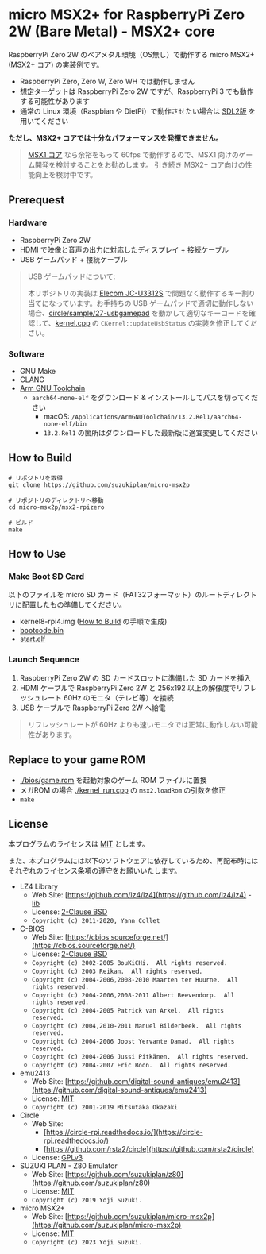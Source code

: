 # micro MSX2+ for RaspberryPi Zero 2W (Bare Metal) - MSX2+ core

RaspberryPi Zero 2W のベアメタル環境（OS無し）で動作する micro MSX2+ (MSX2+ コア) の実装例です。

- RaspberryPi Zero, Zero W, Zero WH では動作しません
- 想定ターゲットは RaspberryPi Zero 2W ですが、RaspberryPi 3 でも動作する可能性があります
- 通常の Linux 環境（Raspbian や DietPi）で動作させたい場合は [SDL2版](../msx2-sdl2) を用いてください

__ただし、MSX2+ コアでは十分なパフォーマンスを発揮できません。__

> [MSX1 コア](../msx1-rpizero2) なら余裕をもって 60fps で動作するので、MSX1 向けのゲーム開発を検討することをお勧めします。
> 引き続き MSX2+ コア向けの性能向上を検討中です。

## Prerequest

### Hardware

- RaspberryPi Zero 2W
- HDMI で映像と音声の出力に対応したディスプレイ + 接続ケーブル
- USB ゲームパッド + 接続ケーブル

> USB ゲームパッドについて:
>
> 本リポジトリの実装は [Elecom JC-U3312S](https://www2.elecom.co.jp/peripheral/gamepad/jc-u3312s/) で問題なく動作するキー割り当てになっています。お手持ちの USB ゲームパッドで適切に動作しない場合、[circle/sample/27-usbgamepad](https://github.com/rsta2/circle/tree/master/sample/27-usbgamepad) を動かして適切なキーコードを確認して、[kernel.cpp](kernel.cpp) の `CKernel::updateUsbStatus` の実装を修正してください。

### Software

- GNU Make
- CLANG
- [Arm GNU Toolchain](https://developer.arm.com/downloads/-/arm-gnu-toolchain-downloads)
  - `aarch64-none-elf` をダウンロード & インストールしてパスを切ってください
    - macOS: `/Applications/ArmGNUToolchain/13.2.Rel1/aarch64-none-elf/bin`
    - `13.2.Rel1` の箇所はダウンロードした最新版に適宜変更してください

## How to Build

```
# リポジトリを取得
git clone https://github.com/suzukiplan/micro-msx2p

# リポジトリのディレクトリへ移動
cd micro-msx2p/msx2-rpizero

# ビルド
make
```

## How to Use

### Make Boot SD Card

以下のファイルを micro SD カード（FAT32フォーマット）のルートディレクトリに配置したもの準備してください。

- kernel8-rpi4.img ([How to Build](#how-to-build) の手順で生成)
- [bootcode.bin](https://github.com/raspberrypi/firmware/blob/master/boot/bootcode.bin)
- [start.elf](https://github.com/raspberrypi/firmware/blob/master/boot/start.elf)

### Launch Sequence

1. RaspberryPi Zero 2W の SD カードスロットに準備した SD カードを挿入
2. HDMI ケーブルで RaspberryPi Zero 2W と 256x192 以上の解像度でリフレッシュレート 60Hz のモニタ（テレビ等）を接続
3. USB ケーブルで RaspberryPi Zero 2W へ給電

> リフレッシュレートが 60Hz よりも速いモニタでは正常に動作しない可能性があります。

## Replace to your game ROM

- [./bios/game.rom](./bios/game.rom) を起動対象のゲーム ROM ファイルに置換
- メガROM の場合 [./kernel_run.cpp](./kernel_run.cpp) の `msx2.loadRom` の引数を修正
- `make`

## License

本プログラムのライセンスは [MIT](../LICENSE.txt) とします。

また、本プログラムには以下のソフトウェアに依存しているため、再配布時にはそれぞれのライセンス条項の遵守をお願いいたします。

- LZ4 Library
  - Web Site: [https://github.com/lz4/lz4](https://github.com/lz4/lz4) - [lib](https://github.com/lz4/lz4/tree/dev/lib)
  - License: [2-Clause BSD](../licenses-copy/lz4-library.txt)
  - `Copyright (c) 2011-2020, Yann Collet`
- C-BIOS
  - Web Site: [https://cbios.sourceforge.net/](https://cbios.sourceforge.net/)
  - License: [2-Clause BSD](../licenses-copy/cbios.txt)
  - `Copyright (c) 2002-2005 BouKiCHi.  All rights reserved.`
  - `Copyright (c) 2003 Reikan.  All rights reserved.`
  - `Copyright (c) 2004-2006,2008-2010 Maarten ter Huurne.  All rights reserved.`
  - `Copyright (c) 2004-2006,2008-2011 Albert Beevendorp.  All rights reserved.`
  - `Copyright (c) 2004-2005 Patrick van Arkel.  All rights reserved.`
  - `Copyright (c) 2004,2010-2011 Manuel Bilderbeek.  All rights reserved.`
  - `Copyright (c) 2004-2006 Joost Yervante Damad.  All rights reserved.`
  - `Copyright (c) 2004-2006 Jussi Pitkänen.  All rights reserved.`
  - `Copyright (c) 2004-2007 Eric Boon.  All rights reserved.`
- emu2413
  - Web Site: [https://github.com/digital-sound-antiques/emu2413](https://github.com/digital-sound-antiques/emu2413)
  - License: [MIT](../licenses-copy/emu2413.txt)
  - `Copyright (c) 2001-2019 Mitsutaka Okazaki`
- Circle
    - Web Site:
      - [https://circle-rpi.readthedocs.io/](https://circle-rpi.readthedocs.io/)
      - [https://github.com/rsta2/circle](https://github.com/rsta2/circle)
    - License: [GPLv3](../licenses-copy/circle.txt)
- SUZUKI PLAN - Z80 Emulator
  - Web Site: [https://github.com/suzukiplan/z80](https://github.com/suzukiplan/z80)
  - License: [MIT](../licenses-copy/z80.txt)
  - `Copyright (c) 2019 Yoji Suzuki.`
- micro MSX2+
  - Web Site: [https://github.com/suzukiplan/micro-msx2p](https://github.com/suzukiplan/micro-msx2p)
  - License: [MIT](../LICENSE.txt)
  - `Copyright (c) 2023 Yoji Suzuki.`
